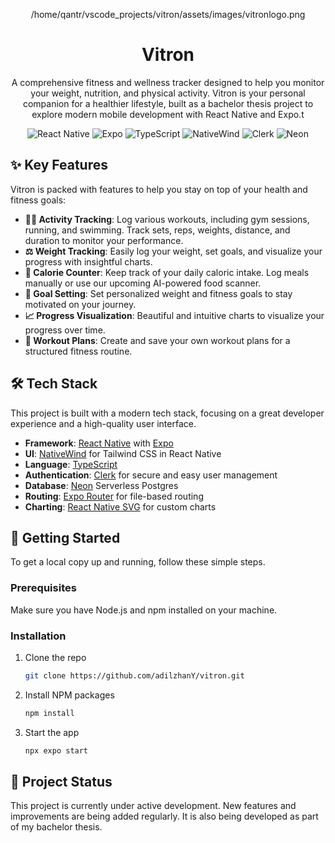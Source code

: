 <div align="center">

/home/qantr/vscode_projects/vitron/assets/images/vitronlogo.png
<br/>

# Vitron

A comprehensive fitness and wellness tracker designed to help you monitor your weight, nutrition, and physical activity. Vitron is your personal companion for a healthier lifestyle, built as a bachelor thesis project to explore modern mobile development with React Native and Expo.t

![React Native](https://img.shields.io/badge/React%20Native-0.81-61DAFB?logo=react)
![Expo](https://img.shields.io/badge/Expo-54-000020?logo=expo)
![TypeScript](https://img.shields.io/badge/TypeScript-5-3178c6?logo=typescript)
![NativeWind](https://img.shields.io/badge/NativeWind-4-38b2ac?logo=tailwindcss)
![Clerk](https://img.shields.io/badge/Auth-Clerk-512bf4)
![Neon](https://img.shields.io/badge/Database-Neon-23975E?logo=neon)

</div>

## ✨ Key Features

Vitron is packed with features to help you stay on top of your health and fitness goals:

-   **🏃‍♂️ Activity Tracking**: Log various workouts, including gym sessions, running, and swimming. Track sets, reps, weights, distance, and duration to monitor your performance.
-   **⚖️ Weight Tracking**: Easily log your weight, set goals, and visualize your progress with insightful charts.
-   **🍎 Calorie Counter**: Keep track of your daily caloric intake. Log meals manually or use our upcoming AI-powered food scanner.
-   **🎯 Goal Setting**: Set personalized weight and fitness goals to stay motivated on your journey.
-   **📈 Progress Visualization**: Beautiful and intuitive charts to visualize your progress over time.
-   **📝 Workout Plans**: Create and save your own workout plans for a structured fitness routine.

## 🛠️ Tech Stack

This project is built with a modern tech stack, focusing on a great developer experience and a high-quality user interface.

-   **Framework**: [React Native](https://reactnative.dev/) with [Expo](https://expo.dev/)
-   **UI**: [NativeWind](https://www.nativewind.dev/) for Tailwind CSS in React Native
-   **Language**: [TypeScript](https://www.typescriptlang.org/)
-   **Authentication**: [Clerk](https://clerk.com/) for secure and easy user management
-   **Database**: [Neon](https://neon.tech) Serverless Postgres
-   **Routing**: [Expo Router](https://expo.github.io/router/) for file-based routing
-   **Charting**: [React Native SVG](https://github.com/react-native-svg/react-native-svg) for custom charts

## 🚀 Getting Started

To get a local copy up and running, follow these simple steps.

### Prerequisites

Make sure you have Node.js and npm installed on your machine.

### Installation

1.  Clone the repo
    ```sh
    git clone https://github.com/adilzhanY/vitron.git
    ```
2.  Install NPM packages
    ```sh
    npm install
    ```
3.  Start the app
    ```sh
    npx expo start
    ```

## 🚧 Project Status

This project is currently under active development. New features and improvements are being added regularly. It is also being developed as part of my bachelor thesis.



